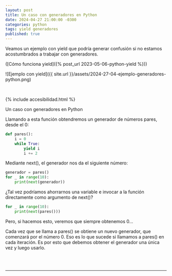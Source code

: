 ```yaml
---
layout: post
title: Un caso con generadores en Python
date: 2024-04-27 21:00:00 -0300
categories: python
tags: yield generadores
published: true
---
```


Veamos un ejemplo con yield que podría generar confusión si no estamos acostumbrados a trabajar con generadores.

([Cómo funciona yield]({% post_url 2023-05-06-python-yield %}))

![Ejemplo con yield]({{ site.url }}/assets/2024-27-04-ejemplo-generadores-python.png)


&nbsp;

{% include accesibilidad.html %}

Un caso con generadores en Python

Llamando a esta función obtendremos un generador de números pares, desde el 0:

```python
def pares():
    i = 0
    while True:
        yield i
        i += 2
```

Mediante next(), el generador nos da el siguiente número:

```python
generador = pares()
for _ in range(10):
    print(next(generador))
```

¿Tal vez podríamos ahorrarnos una variable e invocar a la función directamente como argumento de next()?

```python
for _ in range(10):
    print(next(pares()))
```

Pero, si hacemos esto, veremos que siempre obtenemos 0…

Cada vez que se llama a pares() se obtiene un nuevo generador, que comenzará por el número 0. Eso es lo que sucede si llamamos a pares() en cada iteración. Es por esto que debemos obtener el generador una única vez y luego usarlo.


</div></details>
<br />&nbsp;

<hr />
